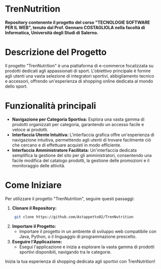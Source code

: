 # TrenNutrition
**Repository contenente il progetto del corso "TECNOLOGIE SOFTWARE PER IL WEB", tenuto dal Prof. Gennaro COSTAGLIOLA nella facoltà di Informatica, Università degli Studi di Salerno.**

# Descrizione del Progetto
Il progetto "TrenNutrition" è una piattaforma di e-commerce focalizzata su prodotti dedicati agli appassionati di sport. L'obiettivo principale è fornire agli utenti una vasta selezione di integratori sportivi, abbigliamento tecnico e accessori, offrendo un'esperienza di shopping online dedicata al mondo dello sport.

# Funzionalità principali
- **Navigazione per Categoria Sportiva:** Esplora una vasta gamma di prodotti organizzati per categoria, garantendo un accesso facile e veloce ai prodotti.
- **Interfaccia Utente Intuitiva:** L'interfaccia grafica offre un'esperienza di navigazione intuitiva, permettendo agli utenti di trovare facilmente ciò che cercano e di effettuare acquisti in modo efficiente.
- **Interfaccia Amministratore Facilitata:** Un'interfaccia dedicata semplifica la gestione del sito per gli amministratori, consentendo una facile modifica del catalogo prodotti, la gestione delle promozioni e il monitoraggio delle attività.

# Come Iniziare
Per utilizzare il progetto "TrenNutrition", seguire questi passaggi:

1. **Clonare il Repository:** 
   ```bash
    git clone https://github.com/Astappetto02/TrenNutrition
   ```
2. **Importare il Progetto:**
   - Importare il progetto in un ambiente di sviluppo web compatibile con Java, Python, o il linguaggio di programmazione prescelto.
3. **Eseguire l'Applicazione:**
   - Esegui l'applicazione e inizia a esplorare la vasta gamma di prodotti sportivi disponibili, navigando tra le categorie.

Inizia la tua esperienza di shopping dedicata agli sportivi con TrenNutrition!
   
